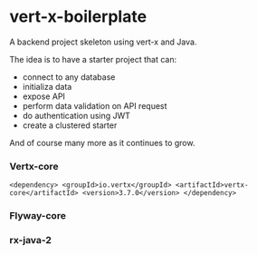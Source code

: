 # vert-x-boilerplate
A backend project skeleton using vert-x and Java. 

The idea is to have a starter project that can:
 * connect to any database
 * initializa data
 * expose API
 * perform data validation on API request
 * do authentication using JWT
 * create a clustered starter
     
And of course many more as it continues to grow.

### Vertx-core
`
<dependency>
 <groupId>io.vertx</groupId>
 <artifactId>vertx-core</artifactId>
 <version>3.7.0</version>
</dependency>
`

### Flyway-core

### rx-java-2
    

